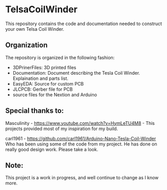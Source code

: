 # TelsaCoilWinder

This repository contains the code and documentation needed to construct your own Telsa Coil Winder.    

## Organization

The repository is organized in the following fashion:
- 3DPrinerFiles:  3D printed files
- Documentation:  Document describing the Tesla Coil Winder.  Explaination and parts list.
- EasyEDA: Source for custom PCB
- JLCPCB:  Gerber file for PCB
- source files for the Nextion and Arduino 

## Special thanks to:

Masculinity -  https://www.youtube.com/watch?v=HymLeTU4M8 - This projects provided most of my inspiration for my build.

carl1961 - https://github.com/carl1961/Arduino-Nano-Tesla-Coil-Winder   Who has been using some of the code from my project.   He has done on really good design work.  Please take a look.
		

## Note:

This project is a work in progress, and well continue to change as I know more.




